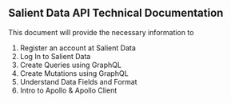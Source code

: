 ## Salient Data API Technical Documentation

This document will provide the necessary information to

1. Register an account at Salient Data
2. Log In to Salient Data
3. Create Queries using GraphQL
4. Create Mutations using GraphQL
5. Understand Data Fields and Format
6. Intro to Apollo & Apollo Client



